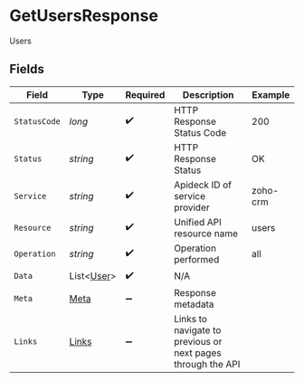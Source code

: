 # GetUsersResponse

Users


## Fields

| Field                                                       | Type                                                        | Required                                                    | Description                                                 | Example                                                     |
| ----------------------------------------------------------- | ----------------------------------------------------------- | ----------------------------------------------------------- | ----------------------------------------------------------- | ----------------------------------------------------------- |
| `StatusCode`                                                | *long*                                                      | :heavy_check_mark:                                          | HTTP Response Status Code                                   | 200                                                         |
| `Status`                                                    | *string*                                                    | :heavy_check_mark:                                          | HTTP Response Status                                        | OK                                                          |
| `Service`                                                   | *string*                                                    | :heavy_check_mark:                                          | Apideck ID of service provider                              | zoho-crm                                                    |
| `Resource`                                                  | *string*                                                    | :heavy_check_mark:                                          | Unified API resource name                                   | users                                                       |
| `Operation`                                                 | *string*                                                    | :heavy_check_mark:                                          | Operation performed                                         | all                                                         |
| `Data`                                                      | List<[User](../../Models/Components/User.md)>               | :heavy_check_mark:                                          | N/A                                                         |                                                             |
| `Meta`                                                      | [Meta](../../Models/Components/Meta.md)                     | :heavy_minus_sign:                                          | Response metadata                                           |                                                             |
| `Links`                                                     | [Links](../../Models/Components/Links.md)                   | :heavy_minus_sign:                                          | Links to navigate to previous or next pages through the API |                                                             |